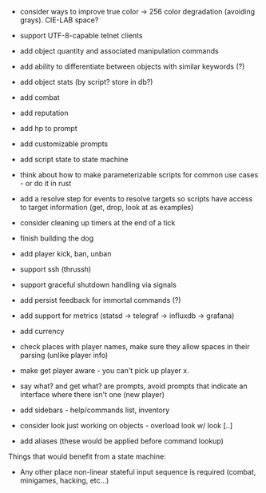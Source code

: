 - consider ways to improve true color -> 256 color degradation (avoiding grays). CIE-LAB space?

- support UTF-8-capable telnet clients

- add object quantity and associated manipulation commands

- add ability to differentiate between objects with similar keywords (?)

- add object stats (by script? store in db?)

- add combat

- add reputation

- add hp to prompt

- add customizable prompts

- add script state to state machine

- think about how to make parameterizable scripts for common use cases - or do it in rust

- add a resolve step for events to resolve targets so scripts have access to target information (get, drop, look at as examples)

- consider cleaning up timers at the end of a tick

- finish building the dog

- add player kick, ban, unban

- support ssh (thrussh)

- support graceful shutdown handling via signals

- add persist feedback for immortal commands (?)

- add support for metrics (statsd -> telegraf -> influxdb -> grafana)

- add currency

- check places with player names, make sure they allow spaces in their parsing (unlike player <name> info)

- make get player aware - you can't pick up player x.

- say what? and get what? are prompts, avoid prompts that indicate an interface where there isn't one (new player)

- add sidebars - help/commands list, inventory

- consider look just working on objects - overload look <direction> w/ look <keyword> [<keyword>..]

- add aliases (these would be applied before command lookup)

Things that would benefit from a state machine:

- Any other place non-linear stateful input sequence is required (combat, minigames, hacking, etc...)
